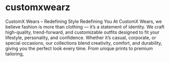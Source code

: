 # customxwearz
CustomX Wears – Redefining Style
Redefining You At CustomX Wears, we believe fashion is more than clothing — it’s a statement of identity. We craft high-quality, trend-forward, and customizable outfits designed to fit your lifestyle, personality, and confidence. Whether it’s casual, corporate, or special occasions, our collections blend creativity, comfort, and durability, giving you the perfect look every time.  From unique prints to premium tailoring, 
